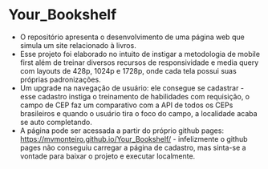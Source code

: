 # Your_Bookshelf
- O repositório apresenta o desenvolvimento de uma página web que simula um site relacionado à livros.
- Esse projeto foi elaborado no intuito de instigar a metodologia de mobile first além de treinar diversos recursos de responsividade e media query com layouts de 428p, 1024p e 1728p, onde cada tela possui suas próprias padronizações.
- Um upgrade na navegação de usuário: ele consegue se cadastrar - esse cadastro instiga o treinamento de habilidades com requisição, o campo de CEP faz um comparativo com a API de todos os CEPs brasileiros e quando o usuário tira o foco do campo, a localidade acaba se auto completando.
- A página pode ser acessada a partir do próprio github pages: https://mvmonteiro.github.io/Your_Bookshelf/ - infelizmente o github pages não conseguiu carregar a página de cadastro, mas sinta-se a vontade para baixar o projeto e executar localmente.
